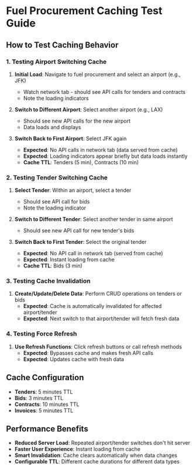 # Fuel Procurement Caching Test Guide

## How to Test Caching Behavior

### 1. Testing Airport Switching Cache

1. **Initial Load**: Navigate to fuel procurement and select an airport (e.g., JFK)
   - Watch network tab - should see API calls for tenders and contracts
   - Note the loading indicators

2. **Switch to Different Airport**: Select another airport (e.g., LAX)
   - Should see new API calls for the new airport
   - Data loads and displays

3. **Switch Back to First Airport**: Select JFK again
   - **Expected**: No API calls in network tab (data served from cache)
   - **Expected**: Loading indicators appear briefly but data loads instantly
   - **Cache TTL**: Tenders (5 min), Contracts (10 min)

### 2. Testing Tender Switching Cache

1. **Select Tender**: Within an airport, select a tender
   - Should see API call for bids
   - Note the loading indicator

2. **Switch to Different Tender**: Select another tender in same airport
   - Should see new API call for new tender's bids

3. **Switch Back to First Tender**: Select the original tender
   - **Expected**: No API call in network tab (served from cache)
   - **Expected**: Instant loading from cache
   - **Cache TTL**: Bids (3 min)

### 3. Testing Cache Invalidation

1. **Create/Update/Delete Data**: Perform CRUD operations on tenders or bids
   - **Expected**: Cache is automatically invalidated for affected airport/tender
   - **Expected**: Next switch to that airport/tender will fetch fresh data

### 4. Testing Force Refresh

1. **Use Refresh Functions**: Click refresh buttons or call refresh methods
   - **Expected**: Bypasses cache and makes fresh API calls
   - **Expected**: Updates cache with fresh data

## Cache Configuration

- **Tenders**: 5 minutes TTL
- **Bids**: 3 minutes TTL
- **Contracts**: 10 minutes TTL
- **Invoices**: 5 minutes TTL

## Performance Benefits

- **Reduced Server Load**: Repeated airport/tender switches don't hit server
- **Faster User Experience**: Instant loading from cache
- **Smart Invalidation**: Cache clears automatically when data changes
- **Configurable TTL**: Different cache durations for different data types
